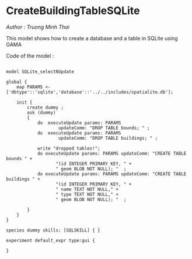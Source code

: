 [//]: # (keyword|skill_SQLSKILL)
[//]: # (keyword|concept_database)
#  CreateBuildingTableSQLite


_Author : Truong Minh Thai_

   This model shows how to create a database and a table in SQLite using GAMA
 

Code of the model : 

```

model SQLite_selectNUpdate
  
global {
	map PARAMS <- ['dbtype'::'sqlite','database'::'../../includes/spatialite.db'];

	init {
		create dummy ;
		ask (dummy)	
		{ 
			do  executeUpdate params: PARAMS 
					updateComm: "DROP TABLE bounds; " ;
 			do  executeUpdate params: PARAMS 
 					updateComm: "DROP TABLE buildings; " ;
  
 			write "dropped tables!";
			do executeUpdate params: PARAMS updateComm: "CREATE TABLE bounds " +
                   "(id INTEGER PRIMARY KEY, " +
				   " geom BLOB NOT NULL); "  ;
 			do executeUpdate params: PARAMS updateComm: "CREATE TABLE buildings " +
                   "(id INTEGER PRIMARY KEY, " +
                   " name TEXT NOT NULL," +
                   " type TEXT NOT NULL," +
                   " geom BLOB NOT NULL); "  ;

		}
	}
}  

species dummy skills: [SQLSKILL] { } 

experiment default_expr type:gui {

}     
```
